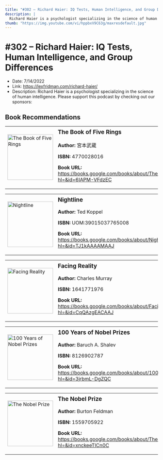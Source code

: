 ```yaml
---
title: "#302 – Richard Haier: IQ Tests, Human Intelligence, and Group Differences"
description: |
  Richard Haier is a psychologist specializing in the science of human intelligence. Please support this podcast by checking out our sponsors:"
thumb: "https://img.youtube.com/vi/hppbxV9C63g/maxresdefault.jpg"
---
```


# #302 – Richard Haier: IQ Tests, Human Intelligence, and Group Differences

  - Date: 7/14/2022
  - Link: https://lexfridman.com/richard-haier/
  - Description: Richard Haier is a psychologist specializing in the science of human intelligence. Please support this podcast by checking out our sponsors:

## Book Recommendations

<table style="border: none;"><tr style="border: none;"><td style="border: none;"><img src="https://books.google.com/books/content?id=6IAPM-VFdzEC&printsec=frontcover&img=1&zoom=1&edge=curl&source=gbs_api" alt="The Book of Five Rings" width="150" style="vertical-align: top;"></td><td style="border: none; vertical-align: top;"><h3 style='margin-top: 5'>The Book of Five Rings</h3><p><strong>Author:</strong> 宮本武蔵</p><p><strong>ISBN:</strong> 4770028016</p><p><strong>Book URL:</strong> <a href="https://books.google.com/books/about/The_Book_of_Five_Rings.html?hl=&id=6IAPM-VFdzEC">https://books.google.com/books/about/The_Book_of_Five_Rings.html?hl=&id=6IAPM-VFdzEC</a></p></td></tr></table>
<table style="border: none;"><tr style="border: none;"><td style="border: none;"><img src="https://books.google.com/books/content?id=TJ1kAAAAMAAJ&printsec=frontcover&img=1&zoom=1&source=gbs_api" alt="Nightline" width="150" style="vertical-align: top;"></td><td style="border: none; vertical-align: top;"><h3 style='margin-top: 5'>Nightline</h3><p><strong>Author:</strong> Ted Koppel</p><p><strong>ISBN:</strong> UOM:39015037765008</p><p><strong>Book URL:</strong> <a href="https://books.google.com/books/about/Nightline.html?hl=&id=TJ1kAAAAMAAJ">https://books.google.com/books/about/Nightline.html?hl=&id=TJ1kAAAAMAAJ</a></p></td></tr></table>
<table style="border: none;"><tr style="border: none;"><td style="border: none;"><img src="https://books.google.com/books/content?id=CqQAzgEACAAJ&printsec=frontcover&img=1&zoom=1&source=gbs_api" alt="Facing Reality" width="150" style="vertical-align: top;"></td><td style="border: none; vertical-align: top;"><h3 style='margin-top: 5'>Facing Reality</h3><p><strong>Author:</strong> Charles Murray</p><p><strong>ISBN:</strong> 1641771976</p><p><strong>Book URL:</strong> <a href="https://books.google.com/books/about/Facing_Reality.html?hl=&id=CqQAzgEACAAJ">https://books.google.com/books/about/Facing_Reality.html?hl=&id=CqQAzgEACAAJ</a></p></td></tr></table>
<table style="border: none;"><tr style="border: none;"><td style="border: none;"><img src="https://books.google.com/books/content?id=3jrbmL-DgZQC&printsec=frontcover&img=1&zoom=1&edge=curl&source=gbs_api" alt="100 Years of Nobel Prizes" width="150" style="vertical-align: top;"></td><td style="border: none; vertical-align: top;"><h3 style='margin-top: 5'>100 Years of Nobel Prizes</h3><p><strong>Author:</strong> Baruch A. Shalev</p><p><strong>ISBN:</strong> 8126902787</p><p><strong>Book URL:</strong> <a href="https://books.google.com/books/about/100_Years_of_Nobel_Prizes.html?hl=&id=3jrbmL-DgZQC">https://books.google.com/books/about/100_Years_of_Nobel_Prizes.html?hl=&id=3jrbmL-DgZQC</a></p></td></tr></table>
<table style="border: none;"><tr style="border: none;"><td style="border: none;"><img src="https://books.google.com/books/content?id=xnckeeTICn0C&printsec=frontcover&img=1&zoom=1&edge=curl&source=gbs_api" alt="The Nobel Prize" width="150" style="vertical-align: top;"></td><td style="border: none; vertical-align: top;"><h3 style='margin-top: 5'>The Nobel Prize</h3><p><strong>Author:</strong> Burton Feldman</p><p><strong>ISBN:</strong> 1559705922</p><p><strong>Book URL:</strong> <a href="https://books.google.com/books/about/The_Nobel_Prize.html?hl=&id=xnckeeTICn0C">https://books.google.com/books/about/The_Nobel_Prize.html?hl=&id=xnckeeTICn0C</a></p></td></tr></table>
